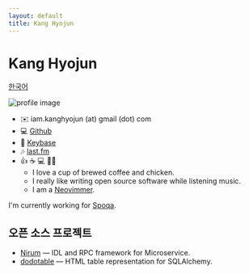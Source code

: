 ```yaml
---
layout: default
title: Kang Hyojun
---
```


# Kang Hyojun

[한국어](/)

![profile image](https://www.gravatar.com/avatar/ee4682832933a275e641ebc07b253599?s=180)

- ✉️  iam.kanghyojun (at) gmail (dot) com
- 💻 [Github](https://github.com/admire93)
- 🔑 [Keybase](https://keybase.io/kanghyojun)
- 🎶 [last.fm](https://www.last.fm/user/admire93)
- 👍 ☕️ 💻 🐔🎶
  - I love a cup of brewed coffee and chicken.
  - I really like writing open source software while listening music.
  - I am a [Neovimmer](https://neovim.io/).

I'm currently working for [Spoqa](https://spoqa.com).


## 오픈 소스 프로젝트

- [Nirum](https://github.com/spoqa/nirum) — IDL and RPC framework
  for Microservice.
- [dodotable](https://github.com/spoqa/dodotable) — HTML table representation
  for SQLAlchemy.
